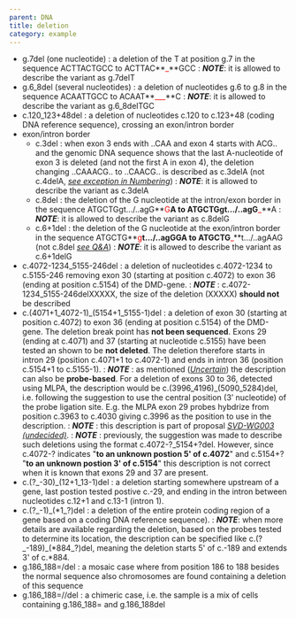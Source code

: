 ```yaml
---
parent: DNA
title: deletion
category: example
---
```


*	g.7del (one nucleotide)
	: a deletion of the T at position g.7 in the sequence ACTTACTGCC to ACTTAC**<font color="red">_</font>**GCC
	: _**NOTE**_: it is allowed to describe the variant as g.7delT 
*	g.6\_8del (several nucleotides)
	: a deletion of nucleotides g.6 to g.8 in the sequence ACAATTGCC to ACAAT**<font color="red">___</font>**C
	: _**NOTE**_: it is allowed to describe the variant as g.6\_8delTGC 
*	c.120\_123+48del
	: a deletion of nucleotides c.120 to c.123+48 (coding DNA reference sequence), crossing an exon/intron border
*	exon/intron border
	*	c.3del
		: when exon 3 ends with ..CAA and exon 4 starts with ACG.. and the genomic DNA sequence shows that the last A-nucleotide of exon 3 is deleted (and not the first A in exon 4), the deletion changing ..CAAACG.. to ..CAACG.. is described as c.3delA (not c.4delA, [_see exception in Numbering_](/bg-material/numbering/#DNAc))
		: _**NOTE**_: it is allowed to describe the variant as c.3delA
	*	c.8del
		: the deletion of the G nucleotide at the intron/exon border in the sequence ATGCTGgt.../..agG**<font color="red">G</font>**A to ATGCTGgt.../..agG**<font color="red">_</font>**A
		: _**NOTE**_: it is allowed to describe the variant as c.8delG
	*	c.6+1del
		: the deletion of the G nucleotide at the exon/intron border in the sequence ATGCTG**<font color="red">g</font>**t.../..agGGA to ATGCTG**<font color="red">_</font>**t.../..agAAG (not c.8del [_see Q&A_](/recommendations/DNA/variant/deletion/#6del))
		: _**NOTE**_: it is allowed to describe the variant as c.6+1delG
*	c.4072-1234\_5155-246del
	: a deletion of nucleotides c.4072-1234 to c.5155-246 removing exon 30 (starting at position c.4072) to exon 36 (ending at position c.5154) of the DMD-gene.
	: _**NOTE**_ : c.4072-1234\_5155-246delXXXXX, the size of the deletion (XXXXX) **should not** be described
*	c.(4071+1\_4072-1)\_(5154+1\_5155-1)del
	: a deletion of exon 30 (starting at position c.4072) to exon 36 (ending at position c.5154) of the DMD-gene. The deletion break point has **not been sequenced**. Exons 29 (ending at c.4071) and 37 (starting at nucleotide c.5155) have been tested an shown to be **not deleted**. The deletion therefore starts in intron 29 (position c.4071+1 to c.4072-1) and ends in intron 36 (position c.5154+1 to c.5155-1).
	: _**NOTE**_ : as mentioned ([_Uncertain_](/recommendations/uncertain/)) the description can also be **probe-based**. For a deletion of exons 30 to 36, detected using MLPA, the description would be c.(3996\_4196)\_(5090\_5284)del, i.e. following the suggestion to use the central position (3’ nucleotide) of the probe ligation site. E.g. the MLPA exon 29 probes hybdrize from position c.3963 to c.4030 giving c.3996 as the position to use in the description.
	: _**NOTE**_ : this description is part of proposal [_SVD-WG003 (undecided)_](/bg-material/consultation/svd-wg003).
	: _**NOTE**_ : previously, the suggestion was made to describe such deletions using the format c.4072-?\_5154+?del. However, since c.4072-? indicates "**to an unknown postion 5' of c.4072**" and c.5154+? "**to an unknown postion 3' of c.5154**" this description is not correct when it is known that exons 29 and 37 are present.
*	c.(?\_-30)\_(12+1\_13-1)del
	: a deletion starting somewhere upstream of a gene, last postion tested postive c.-29, and ending in the intron between nucleotides c.12+1 and c.13-1 (intron 1).
*	c.(?\_-1)\_(\*1\_?)del
	: a deletion of the entire protein coding region of a gene based on a coding DNA reference sequence).
	: _**NOTE**_: when more details are available regarding the deletion, based on the probes tested to determine its location, the description can be specified like c.(?\_-189)\_(\*884\_?)del, meaning the deletion starts 5' of c.-189 and extends 3' of c.\*884.
*	g.186\_188=/del
	: a mosaic case where from position 186 to 188 besides the normal sequence also chromosomes are found containing a deletion of this sequence
*	g.186\_188=//del
	: a chimeric case, i.e. the sample is a mix of cells containing g.186\_188= and g.186\_188del

